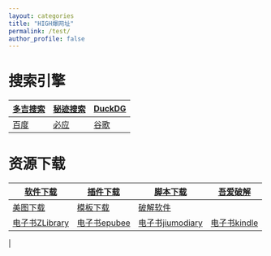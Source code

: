 ```yaml
---
layout: categories
title: "HIGH爆网址"
permalink: /test/
author_profile: false
---
```


<SCRIPT LANGUAGE="javascript"> 
<!-- 
window.open ('page.html', 'newwindow', 'height=100, width=400, top=0,left=0, toolbar=no, menubar=no, scrollbars=no, resizable=no,location=no,status=no') 
//写成一行 
--> 
</SCRIPT>
  
# 搜索引擎

|[**多吉搜索**](https://www.dogedoge.com/) |[秘迹搜索](https://mijisou.com/)|[DuckDG](https://duckduckgo.com/)|
|---|--- | --- |
|[百度](https://www.baidu.com/) |[必应](https://cn.bing.com/?mkt=zh-CN)|[谷歌](https://www.google.com.hk/webhp?hl=zh-CN&sourceid=cnhp&gws_rd=ssl) |


# 资源下载

|[软件下载](http://a-1.vip/exe/) |[插件下载](https://crxdl.com/)|[脚本下载](https://greasyfork.org/zh-CN)|[吾爱破解](https://www.52pojie.cn/)|
|---|--- | --- |---|
|[美图下载](https://www.logosc.cn/so/)|[模板下载](http://ppt.sotary.com/web/wxapp/index.html)|[破解软件](http://www.dugubest.com/)||
|[电子书ZLibrary](https://1lib.net/)|[电子书epubee](http://cn.epubee.com/books/)|[电子书jiumodiary](https://www.jiumodiary.com/)|[电子书kindle](http://www.seo630.com/index.html)|
|



